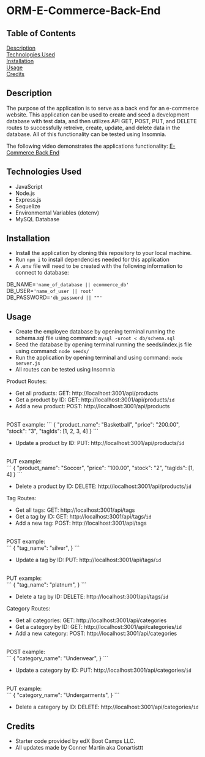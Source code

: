 # ORM-E-Commerce-Back-End

## Table of Contents

[Description](#description)
<br>
[Technologies Used](#technologies-used)
<br>
[Installation](#installation)
<br>
[Usage](#usage)
<br>
[Credits](#credits)

## Description

The purpose of the application is to serve as a back end for an e-commerce website. This application can be used to create and seed a development database with test data, and then utilizes API GET, POST, PUT, and DELETE routes to successfully retreive, create, update, and delete data in the database. All of this functionality can be tested using Insomnia.

The following video demonstrates the applications functionality: [E-Commerce Back End](https://drive.google.com/file/d/1IyE_cloTKOmbOtA8Ht0EUULrbMbo0T9x/view)

## Technologies Used

* JavaScript
* Node.js
* Express.js
* Sequelize
* Environmental Variables (dotenv)
* MySQL Database

## Installation

* Install the application by cloning this repository to your local machine.
* Run ```npm i``` to install dependencies needed for this application
* A .env file will need to be created with the following information to connect to database:

DB_NAME=```'name_of_database || ecommerce_db'```
<br>
DB_USER=```'name_of_user || root'```
<br>
DB_PASSWORD=```'db_password || ""'```


## Usage

* Create the employee database by opening terminal running the schema.sql file using command:
```mysql -uroot < db/schema.sql```
* Seed the database by opening terminal running the seeds/index.js file using command:
```node seeds/```
* Run the application by opening terminal and using command: 
```node server.js```
* All routes can be tested using Insomnia

Product Routes:
* Get all products: GET: http://localhost:3001/api/products
* Get a product by ID: GET: http://localhost:3001/api/products/```id```
* Add a new product: POST: http://localhost:3001/api/products
<br>
POST example:
```
{
	"product_name": "Basketball",
	"price": "200.00",
	"stock": "3",
	"tagIds": [1, 2, 3, 4]
}
```

* Update a product by ID: PUT: http://localhost:3001/api/products/```id```
<br>
PUT example:
<br>
```
{
	"product_name": "Soccer",
	"price": "100.00",
	"stock": "2",
	"tagIds": [1, 4]
}
```
<br>

* Delete a product by ID: DELETE: http://localhost:3001/api/products/```id```

Tag Routes:
* Get all tags: GET: http://localhost:3001/api/tags
* Get a tag by ID: GET: http://localhost:3001/api/tags/```id```
* Add a new tag: POST: http://localhost:3001/api/tags
<br>
POST example:
<br>
```
{
	"tag_name": "silver",
}
```
<br>

* Update a tag by ID: PUT: http://localhost:3001/api/tags/```id```
<br>
PUT example:
<br>
```
{
	"tag_name": "platnum",
}
```
<br>

* Delete a tag by ID: DELETE: http://localhost:3001/api/tags/```id```

Category Routes:
* Get all categories: GET: http://localhost:3001/api/categories
* Get a category by ID: GET: http://localhost:3001/api/categories/```id```
* Add a new category: POST: http://localhost:3001/api/categories
<br>
POST example:
<br>
```
{
	"category_name": "Underwear",
}
```
<br>

* Update a category by ID: PUT: http://localhost:3001/api/categories/```id```
<br>
PUT example:
<br>
```
{
	"category_name": "Undergarments",
}
```
<br>

* Delete a category by ID: DELETE: http://localhost:3001/api/categories/```id```
 

## Credits

* Starter code provided by edX Boot Camps LLC.
* All updates made by Conner Martin aka Conartisttt
